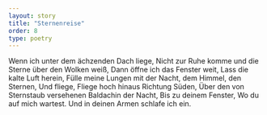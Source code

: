 ```yaml
---
layout: story
title: "Sternenreise"
order: 8
type: poetry
---
```


Wenn ich unter dem ächzenden Dach liege,
Nicht zur Ruhe komme und die Sterne über den Wolken weiß,
Dann öffne ich das Fenster weit,
Lass die kalte Luft herein,
Fülle meine Lungen mit der Nacht, dem Himmel, den Sternen,
Und fliege,
Fliege hoch hinaus Richtung Süden,
Über den von Sternstaub versehenen Baldachin der Nacht,
Bis zu deinem Fenster,
Wo du auf mich wartest.
Und in deinen Armen schlafe ich ein.

